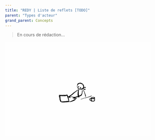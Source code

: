 ```yaml
---
title: "REDY | Liste de reflets [TODO]"
parent: "Types d'acteur"
grand_parent: Concepts
---
```



> En cours de rédaction...

![SynApps](../../assets/under-progress.gif)
